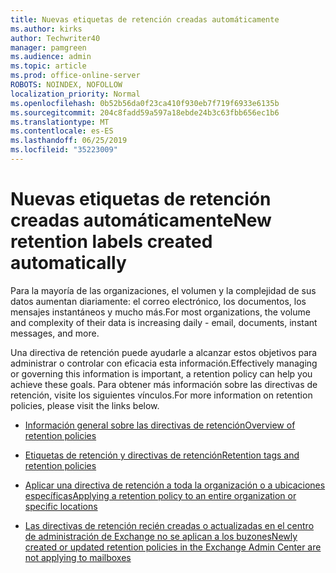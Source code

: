 ```yaml
---
title: Nuevas etiquetas de retención creadas automáticamente
ms.author: kirks
author: Techwriter40
manager: pamgreen
ms.audience: admin
ms.topic: article
ms.prod: office-online-server
ROBOTS: NOINDEX, NOFOLLOW
localization_priority: Normal
ms.openlocfilehash: 0b52b56da0f23ca410f930eb7f719f6933e6135b
ms.sourcegitcommit: 204c8fadd59a597a18ebde24b3c63fbb656ec1b6
ms.translationtype: MT
ms.contentlocale: es-ES
ms.lasthandoff: 06/25/2019
ms.locfileid: "35223009"
---
```

# <a name="new-retention-labels-created-automatically"></a><span data-ttu-id="c0b7c-102">Nuevas etiquetas de retención creadas automáticamente</span><span class="sxs-lookup"><span data-stu-id="c0b7c-102">New retention labels created automatically</span></span>

<span data-ttu-id="c0b7c-103">Para la mayoría de las organizaciones, el volumen y la complejidad de sus datos aumentan diariamente: el correo electrónico, los documentos, los mensajes instantáneos y mucho más.</span><span class="sxs-lookup"><span data-stu-id="c0b7c-103">For most organizations, the volume and complexity of their data is increasing daily - email, documents, instant messages, and more.</span></span>

<span data-ttu-id="c0b7c-104">Una directiva de retención puede ayudarle a alcanzar estos objetivos para administrar o controlar con eficacia esta información.</span><span class="sxs-lookup"><span data-stu-id="c0b7c-104">Effectively managing or governing this information is important, a retention policy can help you achieve these goals.</span></span> <span data-ttu-id="c0b7c-105">Para obtener más información sobre las directivas de retención, visite los siguientes vínculos.</span><span class="sxs-lookup"><span data-stu-id="c0b7c-105">For more information on retention policies, please visit the links below.</span></span>

- [<span data-ttu-id="c0b7c-106">Información general sobre las directivas de retención</span><span class="sxs-lookup"><span data-stu-id="c0b7c-106">Overview of retention policies</span></span>](https://docs.microsoft.com/office365/securitycompliance/retention-policies)

- [<span data-ttu-id="c0b7c-107">Etiquetas de retención y directivas de retención</span><span class="sxs-lookup"><span data-stu-id="c0b7c-107">Retention tags and retention policies</span></span>](https://docs.microsoft.com/exchange/security-and-compliance/messaging-records-management/retention-tags-and-policies)

- [<span data-ttu-id="c0b7c-108">Aplicar una directiva de retención a toda la organización o a ubicaciones específicas</span><span class="sxs-lookup"><span data-stu-id="c0b7c-108">Applying a retention policy to an entire organization or specific locations</span></span>](https://docs.microsoft.com/office365/securitycompliance/retention-policies#applying-a-retention-policy-to-an-entire-organization-or-specific-locations)

- [<span data-ttu-id="c0b7c-109">Las directivas de retención recién creadas o actualizadas en el centro de administración de Exchange no se aplican a los buzones</span><span class="sxs-lookup"><span data-stu-id="c0b7c-109">Newly created or updated retention policies in the Exchange Admin Center are not applying to mailboxes</span></span>](https://docs.microsoft.com/alchemyinsights/retention-policies-in-exchange-admin-center-not-working)

